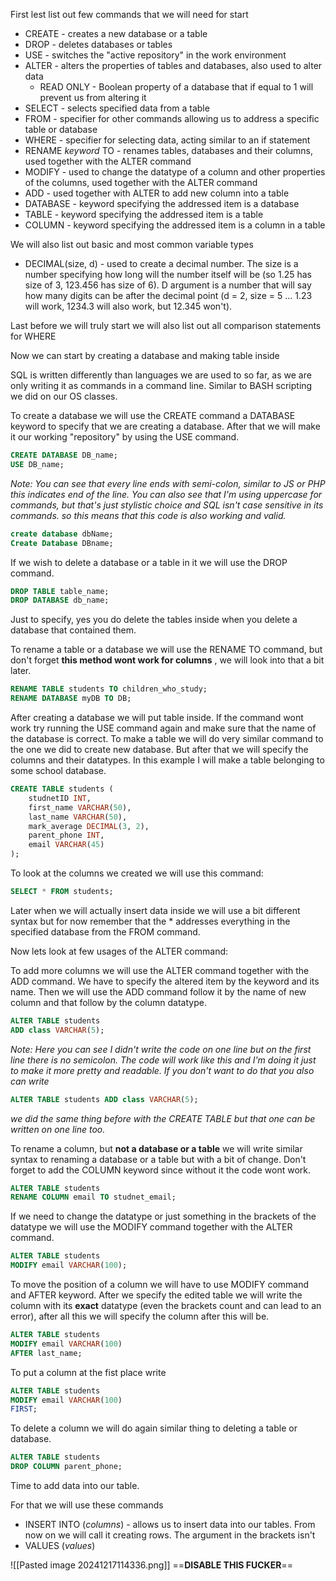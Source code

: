 
First lest list out few commands that we will need for start
- CREATE - creates a new database or a table
- DROP - deletes databases or tables
- USE  -  switches the "active repository" in the work environment
- ALTER - alters the properties of tables and databases, also used to alter data
	-  READ ONLY - Boolean property of a database that if equal to 1 will prevent us from altering it
- SELECT - selects specified data from a table
- FROM - specifier for other commands allowing us to address a specific table or database
- WHERE - specifier for selecting data, acting similar to an if statement
- RENAME *keyword* TO - renames tables, databases and their columns, used together with the ALTER command
- MODIFY - used to change the datatype of a column and other properties of the columns, used together with the ALTER command
- ADD - used together with ALTER to add new column into a table
- DATABASE - keyword specifying the addressed item is a database
- TABLE - keyword specifying the addressed item is a table
- COLUMN - keyword specifying the addressed item is a column in a table 

We will also list out basic and most common variable types
- DECIMAL(size, d) - used to create a decimal number. The size is a number specifying how long will the number itself will be (so 1.25 has size of 3, 123.456 has size of 6). D argument is a number that will say how many digits can be after the decimal point (d = 2, size = 5 ... 1.23 will work, 1234.3 will also work, but 12.345 won't).


Last before we will truly start we will also list out all comparison statements for WHERE

Now we can start by creating a database and making table inside

SQL is written differently than languages we are used to so far, as we are only writing it as commands in a command line. Similar to BASH scripting we did on our OS classes. 

To create a database we will use the CREATE command a DATABASE keyword to specify that we are creating a database. After that we will make it our working "repository" by using the USE command.
```sql
CREATE DATABASE DB_name;
USE DB_name;
```

*Note: You can see that every line ends with semi-colon, similar to JS or PHP this indicates end of the line. You can also see that I'm using uppercase for commands, but that's just stylistic choice and SQL isn't case sensitive in its commands. so this means that this code is also working and valid.*
```sql
create database dbName;
Create Database DBname;
```

If we wish to delete a database or a table in it we will use the DROP command.
```sql
DROP TABLE table_name;
DROP DATABASE db_name;
```
Just to specify, yes you do delete the tables inside when you delete a database that contained them.

To rename a table or a database we will use the RENAME TO command, but don't forget **this method wont work for columns** , we will look into that a bit later.
```sql
RENAME TABLE students TO children_who_study;
RENAME DATABASE myDB TO DB;
```

After creating a database we will put table inside. If the command wont work try running the USE command again and make sure that the name of the database is correct.
To make a table we will do very similar command to the one we did to create new database. But after that we will specify the columns and their datatypes. In this example I will make a table belonging to some school database.
```sql
CREATE TABLE students (
	studnetID INT,
	first_name VARCHAR(50),
	last_name VARCHAR(50),
	mark_average DECIMAL(3, 2),
	parent_phone INT,
	email VARCHAR(45)
);
```

To look at the columns we created we will use this command:

```sql
SELECT * FROM students;
```

Later when we will actually insert data inside we will use a bit different syntax but for now remember that the * addresses everything in the specified database from the FROM command.

Now lets look at few usages of the ALTER command:

To add more columns we will use the ALTER command together with the ADD command. We have to specify the altered item by the keyword and its name. Then we will use the ADD command follow it by the name of new column and that follow by the column datatype.

```sql
ALTER TABLE students
ADD class VARCHAR(5);
```
*Note: Here you can see I didn't write the code on one line but on the first line there is no semicolon. The code will work like this and I'm doing it just to make it more pretty and readable. If you don't want to do that you also can write*
```sql
ALTER TABLE students ADD class VARCHAR(5);
```
*we did the same thing before with the CREATE TABLE but that one can be written on one line too.*

To rename a column, but **not a database or a table** we will write similar syntax to renaming a database or a table but with a bit of change. Don't forget to add the COLUMN keyword since without it the code wont work. 

```sql
ALTER TABLE students
RENAME COLUMN email TO studnet_email;
```

If we need to change the datatype or just something in the brackets of the datatype we will use the MODIFY command together with the ALTER command. 
```sql
ALTER TABLE students
MODIFY email VARCHAR(100);
```

To move the position of a column we will have to use MODIFY command and AFTER keyword. After we specify the edited table we will write the column with its **exact** datatype (even the brackets count and can lead to an error), after all this we will specify the column after this will be. 
```sql
ALTER TABLE students
MODIFY email VARCHAR(100)
AFTER last_name;
```
To put a column at the fist place write
```sql
ALTER TABLE students
MODIFY email VARCHAR(100)
FIRST;
```

To delete a column we will do again similar thing to deleting a table or database.
```sql
ALTER TABLE students
DROP COLUMN parent_phone;
```

Time to add data into our table.

For that we will use these commands
- INSERT INTO (*columns*) - allows us to insert data into our tables. From now on we will call it creating rows. The argument in the brackets isn't 
- VALUES (*values*) 

![[Pasted image 20241217114336.png]]
==**DISABLE THIS FUCKER**==

